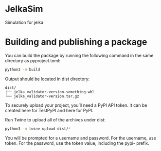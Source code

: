 # JelkaSim
Simulation for jelka

# Building and publishing a package
You can build the package by running the following command in the same directory as pyproject.toml:
```sh
python3 -m build
```
Output should be located in dist directory:
```
dist/
├── jelka_validator-version-something.whl
└── jelka_validator-version.tar.gz
```
To securely upload your project, you’ll need a PyPI API token. It can be created here for TestPyPI and here for PyPI.

Run Twine to upload all of the archives under dist:
```sh
python3 -m twine upload dist/*
```
You will be prompted for a username and password. For the username, use token. For the password, use the token value, including the pypi- prefix.